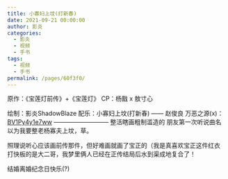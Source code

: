 ```yaml
---
title: 小寡妇上坟(打新春)
date: 2021-09-21 00:00:00
author: 影炎
categories: 
  - 影炎
  - 视频
  - 手书
tags: 
  - 视频
  - 手书
permalink: /pages/60f3f0/
---
```


<iframeComp ihtml="https://player.bilibili.com/player.html?aid=763069257&cid=410109611&page=1&danmaku=1&high_quality=1"></iframeComp>

原作：《宝莲灯前传》+《宝莲灯》
CP：杨戬 x 敖寸心

绘制：影炎ShadowBlaze
配乐：小寡妇上坟(打新春) —— 赵俊良
万恶之源(x)：[BV1Py4y1e7ww](https://www.bilibili.com/video/BV1Py4y1e7ww)
—————————
整活瞎画粗制滥造的
朋友第一次听说曲名以为我要整老杨寡夫上坟，草。

照理说听心应该画前传那件，但好难画就画了宝正的（我是真喜欢宝正这件红衣
打快板的是大二哥，我梦里俩人已经在正传结局后水到渠成地复合了！

结婚离婚纪念日快乐(?)

<!-- more -->
